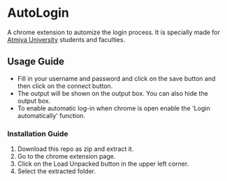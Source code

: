 # AutoLogin
A chrome extension to automize the login process. It is specially made for [Atmiya University](https://atmiyauni.ac.in/ "Atmiya University") students and faculties.

## Usage Guide
- Fill in your username and password and click on the save button and then click on the connect button.
- The output will be shown on the output box. You can also hide the output box.
- To enable automatic log-in when chrome is open enable the 'Login automatically' function.

### Installation Guide
1. Download this repo as zip and extract it.
2. Go to the chrome extension page.
3. Click on the Load Unpacked button in the upper left corner.
4. Select the extracted folder.
